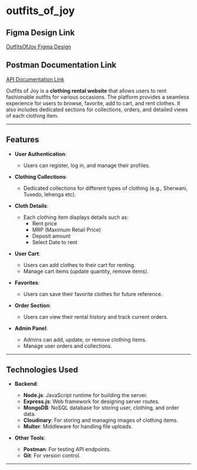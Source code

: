# outfits_of_joy

## Figma Design Link  
[OutfitsOfJoy Figma Design](https://www.figma.com/design/Ccb55yT6IzEFeFS8JaOTdJ/RENT-CLOTHES?node-id=0-1&t=saeITUgTOqgkmeV7-1)

## Postman Documentation Link  
[API Documentation Link](https://documenter.getpostman.com/view/39190159/2sAYQcEVQx)


Outfits of Joy is a **clothing rental website** that allows users to rent fashionable outfits for various occasions. The platform provides a seamless experience for users to browse, favorite, add to cart, and rent clothes. It also includes dedicated sections for collections, orders, and detailed views of each clothing item.

---

## Features

- **User Authentication**:
  - Users can register, log in, and manage their profiles.
  
- **Clothing Collections**:
  - Dedicated collections for different types of clothing (e.g., Sherwani, Tuxedo, lehenga etc).

- **Cloth Details**:
  - Each clothing item displays details such as:
    - Rent price
    - MRP (Maximum Retail Price)
    - Deposit amount
    - Select Date to rent

- **User Cart**:
  - Users can add clothes to their cart for renting.
  - Manage cart items (update quantity, remove items).

- **Favorites**:
  - Users can save their favorite clothes for future reference.

- **Order Section**:
  - Users can view their rental history and track current orders.

- **Admin Panel**:
  - Admins can add, update, or remove clothing items.
  - Manage user orders and collections.

---

## Technologies Used

- **Backend**:
  - **Node.js**: JavaScript runtime for building the server.
  - **Express.js**: Web framework for designing server routes.
  - **MongoDB**: NoSQL database for storing user, clothing, and order data.
  - **Cloudinary**: For storing and managing images of clothing items.
  - **Multer**: Middleware for handling file uploads.


- **Other Tools**:
  - **Postman**: For testing API endpoints.
  - **Git**: For version control.

---
